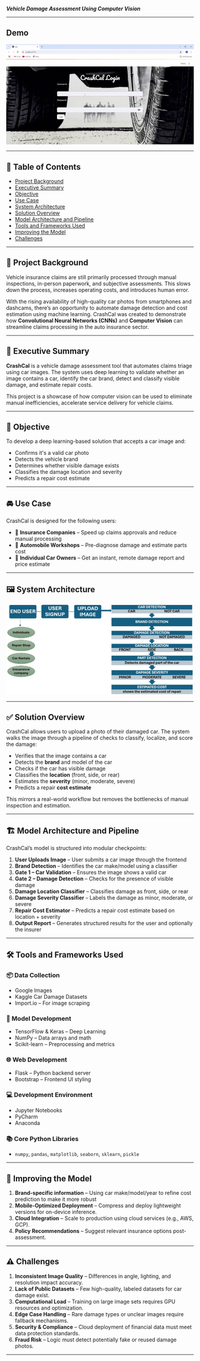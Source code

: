 
**_Vehicle Damage Assessment Using Computer Vision_**

---

## Demo

![Demo](assets/demo/Crashcal_demo.gif)

---

## 🧭 Table of Contents

- [Project Background](#project-background)
- [Executive Summary](#executive-summary)
- [Objective](#objective)
- [Use Case](#use-case)
- [System Architecture](#system-architecture)
- [Solution Overview](#solution-overview)
- [Model Architecture and Pipeline](#model-architecture-and-pipeline)
- [Tools and Frameworks Used](#tools-and-frameworks-used)
- [Improving the Model](#improving-the-model)
- [Challenges](#challenges)

---

## 🧱 Project Background

Vehicle insurance claims are still primarily processed through manual inspections, in-person paperwork, and subjective assessments. This slows down the process, increases operating costs, and introduces human error.

With the rising availability of high-quality car photos from smartphones and dashcams, there’s an opportunity to automate damage detection and cost estimation using machine learning. CrashCal was created to demonstrate how **Convolutional Neural Networks (CNNs)** and **Computer Vision** can streamline claims processing in the auto insurance sector.

---

## 📌 Executive Summary

**CrashCal** is a vehicle damage assessment tool that automates claims triage using car images. The system uses deep learning to validate whether an image contains a car, identify the car brand, detect and classify visible damage, and estimate repair costs.

This project is a showcase of how computer vision can be used to eliminate manual inefficiencies, accelerate service delivery for vehicle claims.

---

## 🎯 Objective

To develop a deep learning-based solution that accepts a car image and:

- Confirms it's a valid car photo  
- Detects the vehicle brand  
- Determines whether visible damage exists  
- Classifies the damage location and severity  
- Predicts a repair cost estimate

---

## 🚘 Use Case

CrashCal is designed for the following users:

- 🏢 **Insurance Companies** – Speed up claims approvals and reduce manual processing  
- 🔧 **Automobile Workshops** – Pre-diagnose damage and estimate parts cost  
- 👤 **Individual Car Owners** – Get an instant, remote damage report and price estimate

---

## 🖼️ System Architecture

![System Architecture](assets/images/system_architecture.jpeg)

---

## ✅ Solution Overview

CrashCal allows users to upload a photo of their damaged car. The system walks the image through a pipeline of checks to classify, localize, and score the damage:

- Verifies that the image contains a car  
- Detects the **brand** and model of the car  
- Checks if the car has visible damage  
- Classifies the **location** (front, side, or rear)  
- Estimates the **severity** (minor, moderate, severe)  
- Predicts a repair **cost estimate**

This mirrors a real-world workflow but removes the bottlenecks of manual inspection and estimation.

---

## 🏗️ Model Architecture and Pipeline

CrashCal’s model is structured into modular checkpoints:

1. **User Uploads Image** – User submits a car image through the frontend  
2. **Brand Detection** – Identifies the car make/model using a classifier  
3. **Gate 1 – Car Validation** – Ensures the image shows a valid car  
4. **Gate 2 – Damage Detection** – Checks for the presence of visible damage  
5. **Damage Location Classifier** – Classifies damage as front, side, or rear  
6. **Damage Severity Classifier** – Labels the damage as minor, moderate, or severe  
7. **Repair Cost Estimator** – Predicts a repair cost estimate based on location + severity  
8. **Output Report** – Generates structured results for the user and optionally the insurer

---

## 🛠️ Tools and Frameworks Used

### 📦 Data Collection
- Google Images  
- Kaggle Car Damage Datasets  
- Import.io – For image scraping  

### 🧠 Model Development
- TensorFlow & Keras – Deep Learning  
- NumPy – Data arrays and math  
- Scikit-learn – Preprocessing and metrics  

### 🌐 Web Development
- Flask – Python backend server  
- Bootstrap – Frontend UI styling  

### 💻 Development Environment
- Jupyter Notebooks  
- PyCharm  
- Anaconda  

### 📚 Core Python Libraries
- `numpy`, `pandas`, `matplotlib`, `seaborn`, `sklearn`, `pickle`

---

## 🚀 Improving the Model

1. **Brand-specific information** – Using car make/model/year to refine cost prediction to make it more robust
2. **Mobile-Optimized Deployment** – Compress and deploy lightweight versions for on-device inference.  
3. **Cloud Integration** – Scale to production using cloud services (e.g., AWS, GCP).  
4. **Policy Recommendations** – Suggest relevant insurance options post-assessment.  


---

## ⚠️ Challenges

1. **Inconsistent Image Quality** – Differences in angle, lighting, and resolution impact accuracy.  
2. **Lack of Public Datasets** – Few high-quality, labeled datasets for car damage exist.  
3. **Computational Load** – Training on large image sets requires GPU resources and optimization.  
4. **Edge Case Handling** – Rare damage types or unclear images require fallback mechanisms.  
5. **Security & Compliance** – Cloud deployment of financial data must meet data protection standards.  
6. **Fraud Risk** – Logic must detect potentially fake or reused damage photos.

---


